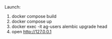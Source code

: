 Launch:
1. docker compose build
2. docker compose up
3. docker exec -it ag-users alembic upgrade head
4. open http://127.0.0.1